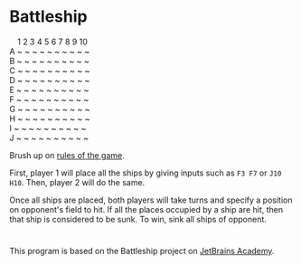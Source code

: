 # Battleship

 1 2 3 4 5 6 7 8 9 10 <br/>
A ~ ~ ~ ~ ~ ~ ~ ~ ~ ~ <br/>
B ~ ~ ~ ~ ~ ~ ~ ~ ~ ~ <br/>
C ~ ~ ~ ~ ~ ~ ~ ~ ~ ~ <br/>
D ~ ~ ~ ~ ~ ~ ~ ~ ~ ~ <br/>
E ~ ~ ~ ~ ~ ~ ~ ~ ~ ~ <br/>
F ~ ~ ~ ~ ~ ~ ~ ~ ~ ~ <br/>
G ~ ~ ~ ~ ~ ~ ~ ~ ~ ~ <br/>
H ~ ~ ~ ~ ~ ~ ~ ~ ~ ~ <br/>
I ~ ~ ~ ~ ~ ~ ~ ~ ~ ~ <br/>
J ~ ~ ~ ~ ~ ~ ~ ~ ~ ~ <br/>


Brush up on [rules of the game](https://en.wikipedia.org/wiki/Battleship_(game)).

First, player 1 will place all the ships by giving inputs such as `F3 F7` or `J10 H10`. Then, player 2 will do the same.

Once all ships are placed, both players will take turns and specify a position on opponent's field to hit. If all the places occupied by a ship are hit, then that ship is considered to be sunk. To win, sink all ships of opponent.

#
This program is based on the Battleship project on [JetBrains Academy](https://hyperskill.org).
